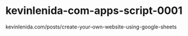 # kevinlenida-com-apps-script-0001
kevinlenida.com/posts/create-your-own-website-using-google-sheets
